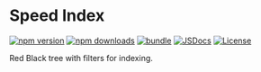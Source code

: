# Speed Index

[![npm version][npm-version-src]][npm-version-href]
[![npm downloads][npm-downloads-src]][npm-downloads-href]
[![bundle][bundle-src]][bundle-href]
[![JSDocs][jsdocs-src]][jsdocs-href]
[![License][license-src]][license-href]

Red Black tree with filters for indexing.


<!-- Badges -->

[npm-version-src]: https://img.shields.io/npm/v/speed-index?style=flat&colorA=080f12&colorB=1fa669
[npm-version-href]: https://npmjs.com/package/speed-index
[npm-downloads-src]: https://img.shields.io/npm/dm/speed-index?style=flat&colorA=080f12&colorB=1fa669
[npm-downloads-href]: https://npmjs.com/package/speed-index
[bundle-src]: https://img.shields.io/bundlephobia/minzip/speed-index?style=flat&colorA=080f12&colorB=1fa669&label=minzip
[bundle-href]: https://bundlephobia.com/result?p=speed-index
[license-src]: https://img.shields.io/github/license/pixiedevpraveen/speed-index.svg?style=flat&colorA=080f12&colorB=1fa669
[license-href]: https://github.com/pixiedevpraveen/speed-index/blob/main/LICENSE
[jsdocs-src]: https://img.shields.io/badge/jsdocs-reference-080f12?style=flat&colorA=080f12&colorB=1fa669
[jsdocs-href]: https://www.jsdocs.io/package/speed-index

